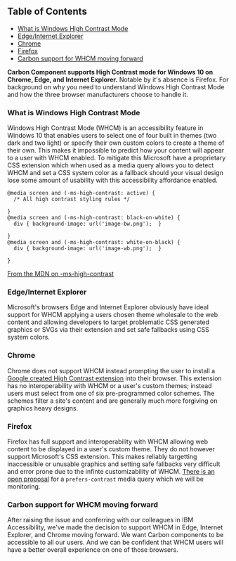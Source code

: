 <!-- START doctoc generated TOC please keep comment here to allow auto update -->
<!-- DON'T EDIT THIS SECTION, INSTEAD RE-RUN doctoc TO UPDATE -->

## Table of Contents

- [What is Windows High Contrast Mode](#what-is-windows-high-contrast-mode)
- [Edge/Internet Explorer](#edgeinternet-explorer)
- [Chrome](#chrome)
- [Firefox](#firefox)
- [Carbon support for WHCM moving forward](#carbon-support-for-whcm-moving-forward)

<!-- END doctoc generated TOC please keep comment here to allow auto update -->

**Carbon Component supports High Contrast mode for Windows 10 on Chrome, Edge,
and Internet Explorer.** Notable by it's absence is Firefox. For background on
why you need to understand Windows High Contrast Mode and how the three browser
manufacturers choose to handle it.

### What is Windows High Contrast Mode

Windows High Contrast Mode (WHCM) is an accessibility feature in Windows 10 that
enables users to select one of four built in themes (two dark and two light) or
specify their own custom colors to create a theme of their own. This makes it
impossible to predict how your content will appear to a user with WHCM enabled.
To mitigate this Microsoft have a proprietary CSS extension which when used as a
media query allows you to detect WHCM and set a CSS system color as a fallback
should your visual design lose some amount of usability with this accessibility
affordance enabled.

```
@media screen and (-ms-high-contrast: active) {
  /* All high contrast styling rules */

}
@media screen and (-ms-high-contrast: black-on-white) {
  div { background-image: url('image-bw.png');  }

}
@media screen and (-ms-high-contrast: white-on-black) {
  div { background-image: url('image-wb.png');  }

}
```

[From the MDN on -ms-high-contrast](https://developer.mozilla.org/en-US/docs/Web/CSS/@media/-ms-high-contrast#Example)

### Edge/Internet Explorer

Microsoft's browsers Edge and Internet Explorer obviously have ideal support for
WHCM applying a users chosen theme wholesale to the web content and allowing
developers to target problematic CSS generated graphics or SVGs via their
extension and set safe fallbacks using CSS system colors.

### Chrome

Chrome does not support WHCM instead prompting the user to install a
[Google created High Contrast extension](https://chrome.google.com/webstore/detail/high-contrast/djcfdncoelnlbldjfhinnjlhdjlikmph?hl=en)
into their browser. This extension has no interoperability with WHCM or a user's
custom themes; instead users must select from one of six pre-programmed color
schemes. The schemes filter a site's content and are generally much more
forgiving on graphics heavy designs.

### Firefox

Firefox has full support and interoperability with WHCM allowing web content to
be displayed in a user's custom theme. They do not however support Microsoft's
CSS extension. This makes reliably targetting inaccessible or unusable graphics
and setting safe fallbacks very difficult and error prone due to the infinte
customizability of WHCM.
[There is an open proposal](https://bugzilla.mozilla.org/show_bug.cgi?id=1506364)
for a `prefers-contrast` media query which we will be monitoring.

### Carbon support for WHCM moving forward

After raising the issue and conferring with our colleagues in IBM Accessibility,
we've made the decision to support WHCM in Edge, Internet Explorer, and Chrome
moving forward. We want Carbon components to be accessible to all our users. And
we can be confident that WHCM users will have a better overall experience on one
of those browsers.

